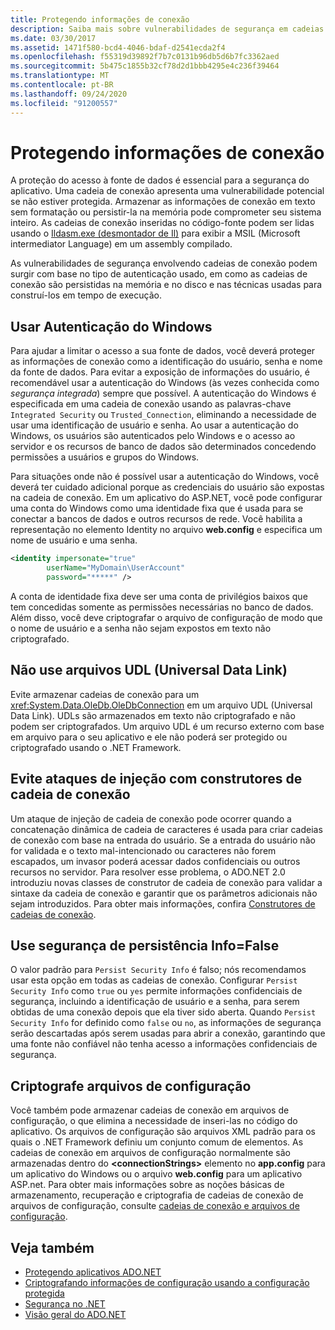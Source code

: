 ```yaml
---
title: Protegendo informações de conexão
description: Saiba mais sobre vulnerabilidades de segurança em cadeias de conexão, que podem surgir devido à forma como as cadeias de conexão são construídas e persistentes e o tipo de autenticação.
ms.date: 03/30/2017
ms.assetid: 1471f580-bcd4-4046-bdaf-d2541ecda2f4
ms.openlocfilehash: f55319d39892f7b7c0131b96db5d6b7fc3362aed
ms.sourcegitcommit: 5b475c1855b32cf78d2d1bbb4295e4c236f39464
ms.translationtype: MT
ms.contentlocale: pt-BR
ms.lasthandoff: 09/24/2020
ms.locfileid: "91200557"
---
```

# <a name="protecting-connection-information"></a>Protegendo informações de conexão

A proteção do acesso à fonte de dados é essencial para a segurança do aplicativo. Uma cadeia de conexão apresenta uma vulnerabilidade potencial se não estiver protegida. Armazenar as informações de conexão em texto sem formatação ou persistir-la na memória pode comprometer seu sistema inteiro. As cadeias de conexão inseridas no código-fonte podem ser lidas usando o [Ildasm.exe (desmontador de Il)](../../tools/ildasm-exe-il-disassembler.md) para exibir a MSIL (Microsoft intermediator Language) em um assembly compilado.  
  
 As vulnerabilidades de segurança envolvendo cadeias de conexão podem surgir com base no tipo de autenticação usado, em como as cadeias de conexão são persistidas na memória e no disco e nas técnicas usadas para construí-los em tempo de execução.  
  
## <a name="use-windows-authentication"></a>Usar Autenticação do Windows  

 Para ajudar a limitar o acesso a sua fonte de dados, você deverá proteger as informações de conexão como a identificação do usuário, senha e nome da fonte de dados. Para evitar a exposição de informações do usuário, é recomendável usar a autenticação do Windows (às vezes conhecida como *segurança integrada*) sempre que possível. A autenticação do Windows é especificada em uma cadeia de conexão usando as palavras-chave `Integrated Security` ou `Trusted_Connection`, eliminando a necessidade de usar uma identificação de usuário e senha. Ao usar a autenticação do Windows, os usuários são autenticados pelo Windows e o acesso ao servidor e os recursos de banco de dados são determinados concedendo permissões a usuários e grupos do Windows.  
  
 Para situações onde não é possível usar a autenticação do Windows, você deverá ter cuidado adicional porque as credenciais do usuário são expostas na cadeia de conexão. Em um aplicativo do ASP.NET, você pode configurar uma conta do Windows como uma identidade fixa que é usada para se conectar a bancos de dados e outros recursos de rede. Você habilita a representação no elemento Identity no arquivo **web.config** e especifica um nome de usuário e uma senha.  
  
```xml  
<identity impersonate="true"
        userName="MyDomain\UserAccount"
        password="*****" />  
```  
  
 A conta de identidade fixa deve ser uma conta de privilégios baixos que tem concedidas somente as permissões necessárias no banco de dados. Além disso, você deve criptografar o arquivo de configuração de modo que o nome de usuário e a senha não sejam expostos em texto não criptografado.  
  
## <a name="do-not-use-universal-data-link-udl-files"></a>Não use arquivos UDL (Universal Data Link)  

 Evite armazenar cadeias de conexão para um <xref:System.Data.OleDb.OleDbConnection> em um arquivo UDL (Universal Data Link). UDLs são armazenados em texto não criptografado e não podem ser criptografados. Um arquivo UDL é um recurso externo com base em arquivo para o seu aplicativo e ele não poderá ser protegido ou criptografado usando o .NET Framework.  
  
## <a name="avoid-injection-attacks-with-connection-string-builders"></a>Evite ataques de injeção com construtores de cadeia de conexão  

 Um ataque de injeção de cadeia de conexão pode ocorrer quando a concatenação dinâmica de cadeia de caracteres é usada para criar cadeias de conexão com base na entrada do usuário. Se a entrada do usuário não for validada e o texto mal-intencionado ou caracteres não forem escapados, um invasor poderá acessar dados confidenciais ou outros recursos no servidor. Para resolver esse problema, o ADO.NET 2.0 introduziu novas classes de construtor de cadeia de conexão para validar a sintaxe da cadeia de conexão e garantir que os parâmetros adicionais não sejam introduzidos. Para obter mais informações, confira [Construtores de cadeias de conexão](connection-string-builders.md).  
  
## <a name="use-persist-security-infofalse"></a>Use segurança de persistência Info=False  

 O valor padrão para `Persist Security Info` é falso; nós recomendamos usar esta opção em todas as cadeias de conexão. Configurar `Persist Security Info` como `true` ou `yes` permite informações confidenciais de segurança, incluindo a identificação de usuário e a senha, para serem obtidas de uma conexão depois que ela tiver sido aberta. Quando `Persist Security Info` for definido como `false` ou `no`, as informações de segurança serão descartadas após serem usadas para abrir a conexão, garantindo que uma fonte não confiável não tenha acesso a informações confidenciais de segurança.  
  
## <a name="encrypt-configuration-files"></a>Criptografe arquivos de configuração  

 Você também pode armazenar cadeias de conexão em arquivos de configuração, o que elimina a necessidade de inseri-las no código do aplicativo. Os arquivos de configuração são arquivos XML padrão para os quais o .NET Framework definiu um conjunto comum de elementos. As cadeias de conexão em arquivos de configuração normalmente são armazenadas dentro do **\<connectionStrings>** elemento no **app.config** para um aplicativo do Windows ou o arquivo **web.config** para um aplicativo ASP.net. Para obter mais informações sobre as noções básicas de armazenamento, recuperação e criptografia de cadeias de conexão de arquivos de configuração, consulte [cadeias de conexão e arquivos de configuração](connection-strings-and-configuration-files.md).  
  
## <a name="see-also"></a>Veja também

- [Protegendo aplicativos ADO.NET](securing-ado-net-applications.md)
- [Criptografando informações de configuração usando a configuração protegida](/previous-versions/aspnet/53tyfkaw(v=vs.100))
- [Segurança no .NET](../../../standard/security/index.md)
- [Visão geral do ADO.NET](ado-net-overview.md)
